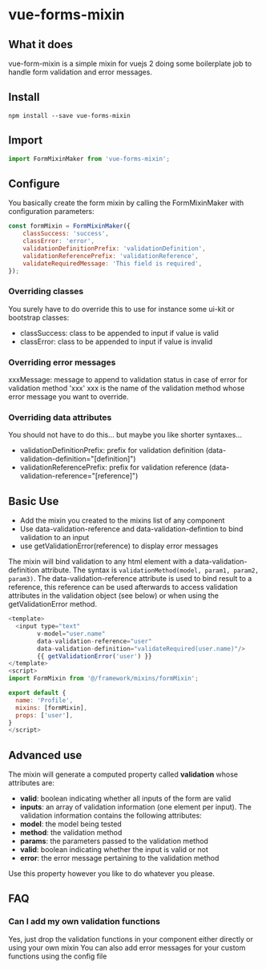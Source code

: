 # vue-forms-mixin

## What it does

vue-form-mixin is a simple mixin for vuejs 2 doing some boilerplate job to handle form validation and error messages.

## Install

```
npm install --save vue-forms-mixin
```

## Import
```javascript
import FormMixinMaker from 'vue-forms-mixin';
```

## Configure

You basically create the form mixin by calling the FormMixinMaker with configuration parameters:

```javascript
const formMixin = FormMixinMaker({
    classSuccess: 'success',
    classError: 'error',
    validationDefinitionPrefix: 'validationDefinition',
    validationReferencePrefix: 'validationReference',
    validateRequiredMessage: 'This field is required',
});
```

### Overriding classes

You surely have to do override this to use for instance some ui-kit or bootstrap classes:
* classSuccess: class to be appended to input if value is valid
* classError: class to be appended to input if value is invalid

### Overriding error messages

xxxMessage: message to append to validation status in case of error for validation method 'xxx'
xxx is the name of the validation method whose error message you want to override.

### Overriding data attributes

You should not have to do this... but maybe you like shorter syntaxes...
* validationDefinitionPrefix: prefix for validation definition (data-validation-definition="[definition]")
* validationReferencePrefix: prefix for validation reference (data-validation-reference="[reference]")



## Basic Use

* Add the mixin you created to the mixins list of any component
* Use data-validation-reference and data-validation-defintion to bind validation to an input
* use getValidationError(reference) to display error messages

The mixin will bind validation to any html element with a data-validation-definition attribute.
The syntax is `validationMethod(model, param1, param2, param3)`.
The data-validation-reference attribute is used to bind result to a reference, this reference can be used afterwards to access validation attributes in the validation object (see below) or when using the getValidationError method.

```javascript
<template>
  <input type="text"
        v-model="user.name"
        data-validation-reference="user"
        data-validation-definition="validateRequired(user.name)"/>
        {{ getValidationError('user') }}
</template>
<script>
import FormMixin from '@/framework/mixins/formMixin';

export default {
  name: 'Profile',
  mixins: [formMixin],
  props: ['user'],
}
</script>
```

## Advanced use 

The mixin will generate a computed property called **validation** whose attributes are:

* **valid**: boolean indicating whether all inputs of the form are valid
* **inputs**: an array of validation information (one element per input). The validation information contains the following attributes:
 * **model**: the model being tested
 * **method**: the validation method
 * **params**: the parameters passed to the validation method
 * **valid**: boolean indicating whether the input is valid or not
 * **error**: the error message pertaining to the validation method

Use this property however you like to do whatever you please.

## FAQ

### Can I add my own validation functions
Yes, just drop the validation functions in your component either directly or using your own mixin
You can also add error messages for your custom functions using the config file